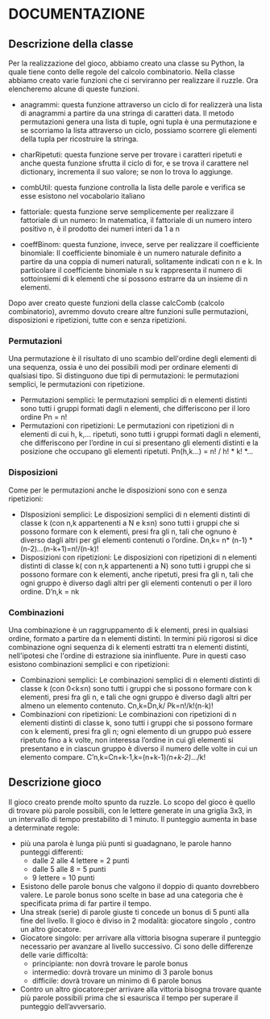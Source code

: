 # DOCUMENTAZIONE


## Descrizione della classe 
Per la realizzazione del gioco, abbiamo creato una classe su Python, la quale tiene conto delle regole del calcolo combinatorio. Nella classe abbiamo creato varie funzioni che ci serviranno per realizzare il ruzzle. Ora elencheremo alcune di queste funzioni.
* anagrammi: questa funzione attraverso un ciclo di for realizzerà una lista di anagrammi a partire da una stringa di caratteri data. Il metodo permutazioni genera una lista di tuple, ogni tupla è una permutazione e se scorriamo la lista attraverso un ciclo, possiamo scorrere gli elementi della tupla per ricostruire la stringa.
  

* charRipetuti: questa funzione serve per trovare i caratteri ripetuti e anche questa funzione sfrutta il ciclo di for, e se trova il carattere nel dictionary, incrementa il suo valore; se non lo trova lo aggiunge.
  

* combUtil: questa funzione controlla la lista delle parole e verifica se esse esistono nel vocabolario italiano
  

* fattoriale: questa funzione serve semplicemente per realizzare il fattoriale di un numero: In matematica, il fattoriale di un numero intero positivo n, è il prodotto dei numeri interi da 1 a n
  

* coeffBinom: questa funzione, invece, serve per realizzare il coefficiente binomiale: Il coefficiente binomiale è un numero naturale definito a partire da una coppia di numeri naturali, solitamente indicati con n e k. In particolare il coefficiente binomiale n su k rappresenta il numero di sottoinsiemi di k elementi che si possono estrarre da un insieme di n elementi.
  

Dopo aver creato queste funzioni della classe calcComb (calcolo combinatorio), avremmo dovuto creare altre funzioni sulle permutazioni, disposizioni e ripetizioni, tutte con e senza ripetizioni. 


### Permutazioni
Una permutazione è il risultato di uno scambio dell'ordine degli elementi di una sequenza, ossia è uno dei possibili modi per ordinare elementi di qualsiasi tipo. Si distinguono due tipi di permutazioni: le permutazioni semplici, le permutazioni con ripetizione.
* Permutazioni semplici: le permutazioni semplici di n elementi distinti sono tutti i gruppi formati dagli n elementi, che differiscono per il loro ordine Pn = n!
* Permutazioni con ripetizioni: Le permutazioni con ripetizioni di n elementi di cui h, k,... ripetuti, sono tutti i gruppi formati  dagli n elementi, che differiscono per l’ordine in cui si presentano gli elementi distinti e la posizione che occupano gli elementi ripetuti. Pn(h,k…) = n! /  h! * k! *…




### Disposizioni
Come per le permutazioni anche le disposizioni sono con e senza ripetizioni:
* DIsposizioni semplici: Le disposizioni semplici di n elementi distinti di classe k (con n,k appartenenti a N e k≤n) sono tutti i gruppi che si possono formare con k elementi, presi fra gli n, tali che ognuno è diverso dagli altri per gli elementi contenuti o l’ordine. Dn,k= n* (n-1) * (n-2)*...*(n-k+1)=n!/(n-k)!
* Disposizioni con ripetizioni: Le disposizioni con ripetizioni di n elementi distinti di classe k( con n,k appartenenti a N) sono tutti i gruppi che si possono formare con k elementi, anche ripetuti, presi fra gli n, tali che ogni gruppo è diverso dagli altri per gli elementi contenuti o per il loro ordine. D’n,k = nk


### Combinazioni
Una combinazione è un raggruppamento di k elementi, presi in qualsiasi ordine, formato a partire da n elementi distinti. In termini più rigorosi si dice combinazione ogni sequenza di k elementi estratti tra  n elementi distinti, nell'ipotesi che l'ordine di estrazione sia ininfluente. Pure in questi caso esistono combinazioni semplici e con ripetizioni:
* Combinazioni semplici: Le combinazioni semplici di n elementi distinti di classe k (con 0<k≤n) sono tutti i gruppi che si possono formare con k elementi, presi fra gli n, e tali che ogni gruppo è diverso dagli altri per almeno un elemento contenuto. Cn,k=Dn,k/ Pk=n!/k!(n-k)!
* Combinazioni con ripetizioni:  Le combinazioni con ripetizioni di n elementi distinti di classe k, sono tutti i gruppi che si possono formare con k elementi, presi fra gli n; ogni elemento di un gruppo può essere ripetuto fino a k volte, non interessa l’ordine in cui gli elementi si presentano e in ciascun gruppo è diverso il numero delle volte in cui un elemento compare. C’n,k=Cn+k-1,k=(n+k-1)*(n+k-2)*.../k!

## Descrizione gioco
Il gioco creato prende molto spunto da ruzzle. Lo scopo del gioco è quello di trovare più parole possibili, con le lettere generate in una griglia 3x3, in un intervallo di tempo prestabilito di 1 minuto. Il punteggio aumenta in base a determinate regole: 
* più una parola è lunga più punti si guadagnano, le parole hanno punteggi differenti:
   * dalle 2 alle 4 lettere = 2 punti
   * dalle 5 alle 8 = 5 punti
   * 9 lettere = 10 punti
* Esistono delle parole bonus che valgono il doppio di quanto dovrebbero valere. Le parole bonus sono scelte in base ad una categoria che è specificata prima di far partire il tempo.
* Una streak (serie) di parole giuste ti concede un bonus di 5 punti alla fine del livello.
 Il gioco è diviso in 2 modalità: giocatore singolo , contro un altro giocatore.
* Giocatore singolo: per arrivare alla vittoria bisogna superare il punteggio necessario per avanzare al livello successivo. Ci sono delle differenze delle varie difficoltà: 
   * principiante: non dovrà trovare le parole bonus 
   * intermedio: dovrà trovare un minimo di 3 parole bonus 
   * difficile: dovrà trovare un minimo di 6 parole bonus   
* Contro un altro giocatore:per arrivare alla vittoria bisogna trovare quante più parole possibili prima che si esaurisca il tempo per superare il punteggio dell’avversario.
